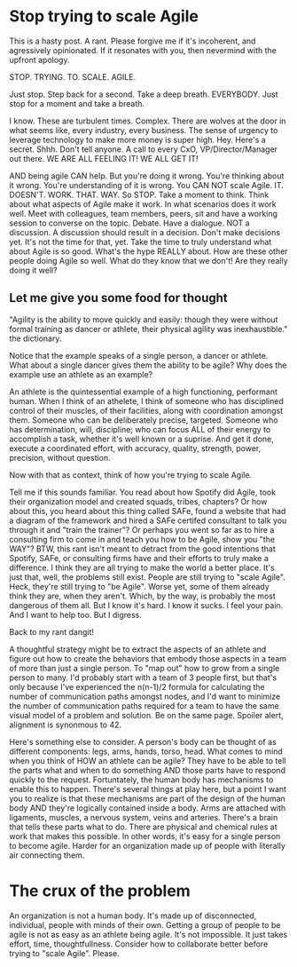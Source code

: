 # Stop trying to scale Agile

This is a hasty post. A rant. Please forgive me if it's incoherent, and agressively opinionated. If it resonates with you, then nevermind with the upfront apology.

STOP. TRYING. TO. SCALE. AGILE.

Just stop. Step back for a second. Take a deep breath. EVERYBODY. Just stop for a moment and take a breath.

I know. These are turbulent times. Complex. There are wolves at the door in what seems like, every industry, every business. The sense of urgency to leverage technology to make more money is super high. Hey. Here's a secret. Shhh. Don't tell anyone. A call to every CxO, VP/Director/Manager out there. WE ARE ALL FEELING IT! WE ALL GET IT!

AND being agile CAN help. But you're doing it wrong. You're thinking about it wrong. You're understanding of it is wrong. You CAN NOT scale Agile. IT. DOESN'T. WORK. THAT. WAY. So STOP. Take a moment to think. Think about what aspects of Agile make it work. In what scenarios does it work well. Meet with colleagues, team members, peers, sit and have a working session to converse on the topic. Debate. Have a dialogue. NOT a discussion. A discussion should result in a decision. Don't make decisions yet. It's not the time for that, yet. Take the time to truly understand what about Agile is so good. What's the hype REALLY about. How are these other people doing Agile so well. What do they know that we don't! Are they really doing it well?

## Let me give you some food for thought

"Agility is the ability to move quickly and easily: though they were without formal training as dancer or athlete, their physical agility was inexhaustible." the dictionary.

Notice that the example speaks of a single person, a dancer or athlete. What about a single dancer gives them the ability to be agile? Why does the example use an athlete as an example?

An athlete is the quintessential example of a high functioning, performant human. When I think of an athelete, I think of someone who has disciplined control of their muscles, of their facilities, along with coordination amongst them. Someone who can be deliberately precise, targeted. Someone who has determination, will, discipline; who can focus ALL of their energy to accomplish a task, whether it's well known or a suprise. And get it done, execute a coordinated effort, with accuracy, quality, strength, power, precision, without question.

Now with that as context, think of how you're trying to scale Agile.

Tell me if this sounds familiar. You read about how Spotify did Agile, took their organization model and created squads, tribes, chapters? Or how about this, you heard about this thing called SAFe, found a website that had a diagram of the framework and hired a SAFe certifed consultant to talk you through it and "train the trainer"? Or perhaps you went so far as to hire a consulting firm to come in and teach you how to be Agile, show you "the WAY"? BTW, this rant isn't meant to detract from the good intentions that Spotify, SAFe, or consulting firms have and their efforts to truly make a difference. I think they are all trying to make the world a better place. It's just that, well, the problems still exist. People are still trying to "scale Agile". Heck, they're still trying to "be Agile". Worse yet, some of them already think they are, when they aren't. Which, by the way, is probably the most dangerous of them all. But I know it's hard. I know it sucks. I feel your pain. And I want to help too. But I digress.

Back to my rant dangit!

A thoughtful strategy might be to extract the aspects of an athlete and figure out how to create the behaviors that embody those aspects in a team of more than just a single person. To "map out" how to grow from a single person to many. I'd probably start with a team of 3 people first, but that's only because I've experienced the n(n-1)/2 formula for calculating the number of communication paths amongst nodes, and I'd want to minimize the number of communication paths required for a team to have the same visual model of a problem and solution. Be on the same page. Spoiler alert, alignment is synonmous to 42.

Here's something else to consider. A person's body can be thought of as different components: legs, arms, hands, torso, head. What comes to mind when you think of HOW an athlete can be agile? They have to be able to tell the parts what and when to do something AND those parts have to respond quickly to the request. Fortuntately, the human body has mechanisms to enable this to happen. There's several things at play here, but a point I want you to realize is that these mechanisms are part of the design of the human body AND they're logically contained inside a body. Arms are attached with ligaments, muscles, a nervous system, veins and arteries. There's a brain that tells these parts what to do. There are physical and chemical rules at work that makes this possible. In other words, it's easy for a single person to become agile. Harder for an organization made up of people with literally air connecting them.

# The crux of the problem

An organization is not a human body. It's made up of disconnected, individual, people with minds of their own. Getting a group of people to be agile is not as easy as an athlete being agile. It's not impossible. It just takes effort, time, thoughtfullness. Consider how to collaborate better before trying to "scale Agile". Please.

<script server>
    export default {
        layout: './layouts/post.html',
        image: '',
        title: 'Stop Trying to Scale Agile',
        excerpt: 'STOP. TRYING. TO. SCALE. AGILE.',
        shouldPublish: true,
        uri: '/blug/2019/stop-trying-to-scale-agile.html',
        published: new Date('2019-07-01T16:43:08.111Z'),
        tags: ['agile', 'scale', 'organizational']
    }
</script>